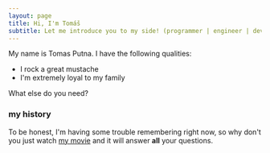 ```yaml
---
layout: page
title: Hi, I'm Tomáš
subtitle: Let me introduce you to my side! (programmer | engineer | developer and such)
---
```


My name is Tomas Putna. I have the following qualities:

- I rock a great mustache
- I'm extremely loyal to my family

What else do you need?

### my history

To be honest, I'm having some trouble remembering right now, so why don't you just watch [my movie](http://en.wikipedia.org/wiki/The_Princess_Bride_%28film%29) and it will answer **all** your questions.
